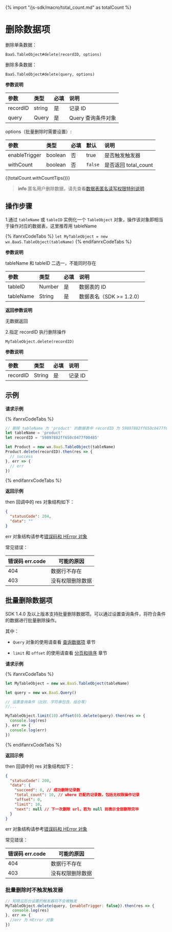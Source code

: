 {% import "/js-sdk/macro/total_count.md" as totalCount %}

# 删除数据项

删除单条数据：

`BaaS.TableObject#delete(recordID, options)`

删除多条数据：

`BaaS.TableObject#delete(query, options)`

**参数说明**

| 参数     | 类型   | 必填 | 说明    |
| :------- | :----- | :--- |:------- |
| recordID | string |  是  | 记录 ID |
| query    | Query  |  是  | Query 查询条件对象 |

options（批量删除时需要设置）:

| 参数          | 类型    | 必填 | 默认 | 说明 |
| :------------ | :------ | :--- | :--- |:--- |
| enableTrigger | boolean |  否  | true | 是否触发触发器 |
| withCount     | boolean |  否  | `false` | 是否返回 total_count |

{{totalCount.withCountTips()}}

<!-- 分隔两个 info -->
> **info**
> 匿名用户删除数据，请先查看[数据表匿名读写权限特别说明](/js-sdk/schema/#数据表匿名读写权限特别说明)

## 操作步骤

1.通过 `tableName` 或 `tableID` 实例化一个 `TableObject` 对象，操作该对象即相当于操作对应的数据表，这里推荐用 tableName

{% ifanrxCodeTabs %}
`let MyTableObject = new wx.BaaS.TableObject(tableName)`
{% endifanrxCodeTabs %}

**参数说明**

tableName 和 tableID 二选一，不能同时存在

| 参数  | 类型              | 必填 | 说明 |
| :-----  | :----- | :-- | :-- |
| tableID   | Number | 是  | 数据表的 ID             |
| tableName | String |  是 | 数据表名（SDK >= 1.2.0） |

**返回参数说明**

无数据返回

2.指定 recordID 执行删除操作

`MyTableObject.delete(recordID)`

**参数说明**

| 参数      | 类型   | 必填 | 说明 |
| :------- | :----- | :-- | :---|
| recordID | String | 是  | 记录 ID |


## 示例

**请求示例**

{% ifanrxCodeTabs %}
```js
// 删除 tableName 为 'product' 的数据表中 recordID 为 59897882ff650c0477f00485 的数据项
let tableName = 'product'
let recordID = '59897882ff650c0477f00485'

let Product = new wx.BaaS.TableObject(tableName)
Product.delete(recordID).then(res => {
  // success
}, err => {
  // err
})
```
{% endifanrxCodeTabs %}

**返回示例**

then 回调中的 res 对象结构如下：

```json
{
  "statusCode": 204,
  "data": ""
}
```
err 对象结构请参考[错误码和 HError 对象](/js-sdk/error-code.md)

常见错误：

| 错误码 err.code | 可能的原因       |
|----------------|-----------------|
| 404            | 数据行不存在      |
| 403            | 没有权限删除数据   |

## 批量删除数据项

SDK 1.4.0 及以上版本支持批量删除数据项。可以通过设置查询条件，将符合条件的数据进行批量删除操作。

其中：
 - `Query` 对象的使用请查看 [查询数据项](./query.md) 章节

 - `limit` 和 `offset` 的使用请查看 [分页和排序](./limit-and-order.md) 章节

**请求示例**

{% ifanrxCodeTabs %}
```js
let MyTableObject = new wx.BaaS.TableObject(tableName)

let query = new wx.BaaS.Query()

// 设置查询条件（比较、字符串包含、组合等）
//...

MyTableObject.limit(10).offset(0).delete(query).then(res => {
  console.log(res)
}, err => {
  console.log(err)  
})
```
{% endifanrxCodeTabs %}

**返回示例**

then 回调中的 res 对象结构如下：

```json
{
  "statusCode": 200,
  "data": {
    "succeed": 8, // 成功删除记录数
    "total_count": 10, // where 匹配的记录数，包括无权限操作记录
    "offset": 0,
    "limit": 10,
    "next": null // 下一次删除 url，若为 null 则表示全部删除完毕
  }
}
```

err 对象结构请参考[错误码和 HError 对象](/js-sdk/error-code.md)

常见错误：

| 错误码 err.code | 可能的原因       |
|----------------|-----------------|
| 404            | 数据行不存在      |
| 403            | 没有权限删除数据   |

### 批量删除时不触发触发器

```js
// 知晓云后台设置的触发器将不会被触发
MyTableObject.delete(query, {enableTrigger: false}).then(res => {
   console.log(res)
}, err => {
  //err 为 HError 对象
})
```
